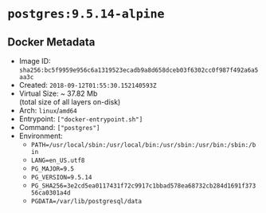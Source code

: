 # `postgres:9.5.14-alpine`

## Docker Metadata

- Image ID: `sha256:bc5f9959e956c6a1319523ecadb9a8d658dceb03f6302cc0f987f492a6a5aa3c`
- Created: `2018-09-12T01:55:30.152140593Z`
- Virtual Size: ~ 37.82 Mb  
  (total size of all layers on-disk)
- Arch: `linux`/`amd64`
- Entrypoint: `["docker-entrypoint.sh"]`
- Command: `["postgres"]`
- Environment:
  - `PATH=/usr/local/sbin:/usr/local/bin:/usr/sbin:/usr/bin:/sbin:/bin`
  - `LANG=en_US.utf8`
  - `PG_MAJOR=9.5`
  - `PG_VERSION=9.5.14`
  - `PG_SHA256=3e2cd5ea0117431f72c9917c1bbad578ea68732cb284d1691f37356ca0301a4d`
  - `PGDATA=/var/lib/postgresql/data`
